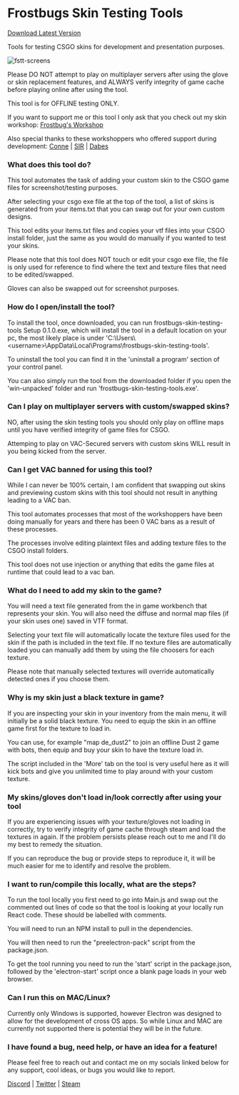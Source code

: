 # Frostbugs Skin Testing Tools
[
Download Latest Version](https://github.com/frostbug/frostbugs-skin-testing-tools/releases/download/0.1.0/Frostbugs-skin-testing-tools.setup.exe)

Tools for testing CSGO skins for development and presentation purposes. 

![fstt-screens](https://user-images.githubusercontent.com/9090669/154861055-f0eb8cbc-af2c-41a5-ac2f-19583466065c.jpg)

Please DO NOT attempt to play on multiplayer servers after using the glove or skin replacement features, and ALWAYS verify integrity of game cache before playing online after using the tool.

This tool is for OFFLINE testing ONLY.

If you want to support me or this tool I only ask that you check out my skin workshop:
[Frostbug's Workshop](https://steamcommunity.com/id/frostbug/)

Also special thanks to these workshoppers who offered support during development: [Conne](https://steamcommunity.com/id/NGREEN/) | [SIR](https://steamcommunity.com/id/_Sir/) | [Dabes](https://steamcommunity.com/id/blusod/)

### What does this tool do?
This tool automates the task of adding your custom skin to the CSGO game files for screenshot/testing purposes. 

After selecting your csgo exe file at the top of the tool, a list of skins is generated from your items.txt that you can swap out for your own custom designs. 

This tool edits your items.txt files and copies your vtf files into your CSGO install folder, just the same as you would do manually if you wanted to test your skins.

Please note that this tool does NOT touch or edit your csgo exe file, the file is only used for reference to find where the text and texture files that need to be edited/swapped.

Gloves can also be swapped out for screenshot purposes.

### How do I open/install the tool?
To install the tool, once downloaded, you can run frostbugs-skin-testing-tools Setup 0.1.0.exe, which will install the tool in a default location on your pc, the most likely place is under 'C:\Users\\<username\>\AppData\Local\Programs\frostbugs-skin-testing-tools'.

To uninstall the tool you can find it in the 'uninstall a program' section of your control panel.

You can also simply run the tool from the downloaded folder if you open the 'win-unpacked' folder and run 'frostbugs-skin-testing-tools.exe'.

### Can I play on multiplayer servers with custom/swapped skins?
NO, after using the skin testing tools you should only play on offline maps until you have verified integrity of game files for CSGO. 

Attemping to play on VAC-Secured servers with custom skins WILL result in you being kicked from the server.

### Can I get VAC banned for using this tool?
While I can never be 100% certain, I am confident that swapping out skins and previewing custom skins with this tool should not result in anything leading to a VAC ban. 

This tool automates processes that most of the workshoppers have been doing manually for years and there has been 0 VAC bans as a result of these processes. 

The processes involve editing plaintext files and adding texture files to the CSGO install folders. 

This tool does not use injection or anything that edits the game files at runtime that could lead to a vac ban.

### What do I need to add my skin to the game?
You will need a text file generated from the in game workbench that represents your skin. You will also need the diffuse and normal map files (if your skin uses one) saved in VTF format.

Selecting your text file will automatically locate the texture files used for the skin if the path is included in the text file. If no texture files are automatically loaded you can manually add them by using the file choosers for each texture. 

Please note that manually selected textures will override automatically detected ones if you choose them.

### Why is my skin just a black texture in game?
If you are inspecting your skin in your inventory from the main menu, it will initially be a solid black texture. You need to equip the skin in an offline game first for the texture to load in. 

You can use, for example "map de_dust2" to join an offline Dust 2 game with bots, then equip and buy your skin to have the texture load in.

The script included in the 'More' tab on the tool is very useful here as it will kick bots and give you unlimited time to play around with your custom texture.

### My skins/gloves don't load in/look correctly after using your tool
If you are experiencing issues with your texture/gloves not loading in correctly, try to verify integrity of game cache through steam and load the textures in again. If the problem persists please reach out to me and I'll do my best to remedy the situation.

If you can reproduce the bug or provide steps to reproduce it, it will be much easier for me to identify and resolve the problem.

### I want to run/compile this locally, what are the steps?
To run the tool locally you first need to go into Main.js and swap out the commented out lines of code so that the tool is looking at your locally run React code. These should be labelled with comments.

You will need to run an NPM install to pull in the dependencies. 

You will then need to run the "preelectron-pack" script from the package.json.

To get the tool running you need to run the 'start' script in the package.json, followed by the 'electron-start' script once a blank page loads in your web browser.

### Can I run this on MAC/Linux?
Currently only Windows is supported, however Electron was designed to allow for the development of cross OS apps. So while Linux and MAC are currently not supported there is potential they will be in the future.

### I have found a bug, need help, or have an idea for a feature!
Please feel free to reach out and contact me on my socials linked below for any support, cool ideas, or bugs you would like to report.

[Discord](https://discordapp.com/users/194230435671179266) | [Twitter](https://twitter.com/frostbug) | [Steam](https://steamcommunity.com/id/frostbug//)
